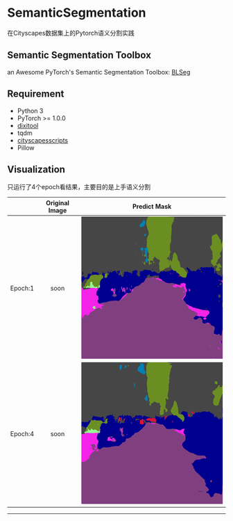 # SemanticSegmentation
在Cityscapes数据集上的Pytorch语义分割实践

## Semantic Segmentation Toolbox
an Awesome PyTorch's Semantic Segmentation Toolbox: [BLSeg]

## Requirement

* Python 3
* PyTorch >= 1.0.0
* [dixitool]
* tqdm
* [cityscapesscripts]
* Pillow

## Visualization

只运行了4个epoch看结果，主要目的是上手语义分割

| | Original Image  |  Predict Mask  |
| :--: | :------------: | :------------: |
|Epoch:1|   soon   | ![predict1] |
|Epoch:4|   soon   | ![predict2] |



---

[predict1]:assets/result/predict1epoch1.png
[predict2]:assets/result/predict1epoch3.png
[BLSeg]:https://github.com/linbo0518/BLSeg
[dixitool]:https://github.com/Chen-Dixi/dixitool
[cityscapesscripts]:https://github.com/mcordts/cityscapesScripts